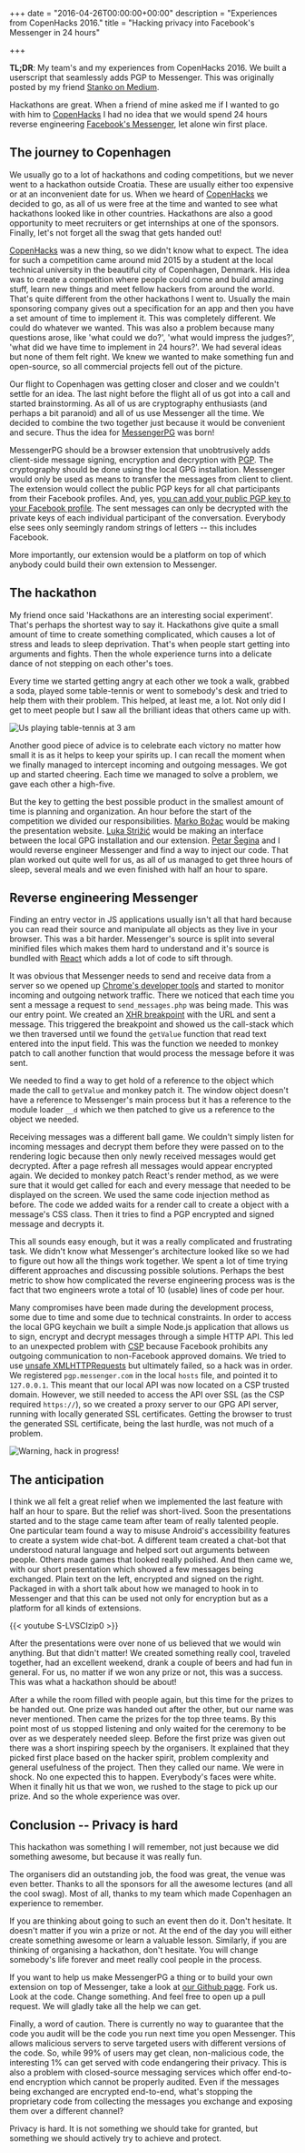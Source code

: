 +++
date = "2016-04-26T00:00:00+00:00"
description = "Experiences from CopenHacks 2016."
title = "Hacking privacy into Facebook's Messenger in 24 hours"

+++

**TL;DR**: My team's and my experiences from CopenHacks 2016. We built a userscript that seamlessly adds PGP to Messenger. This was originally posted by my friend [Stanko on Medium](https://medium.com/@stanko_k).

<!--more-->

Hackathons are great.
When a friend of mine asked me if I wanted to go with him to [CopenHacks](http://copenhacks.com/") I had no idea that we would spend 24 hours reverse engineering [Facebook's Messenger](https://www.messenger.com), let alone win first place.

## The journey to Copenhagen

We usually go to a lot of hackathons and coding competitions, but we never went to a hackathon outside Croatia.
These are usually either too expensive or at an inconvenient date for us.
When we heard of [CopenHacks](http://copenhacks.com/") we decided to go, as all of us were free at the time and wanted to see what hackathons looked like in other countries.
Hackathons are also a good opportunity to meet recruiters or get internships at one of the sponsors.
Finally, let's not forget all the swag that gets handed out!

[CopenHacks](http://copenhacks.com/") was a new thing, so we didn't know what to expect.
The idea for such a competition came around mid 2015 by a student at the local technical university in the beautiful city of Copenhagen, Denmark.
His idea was to create a competition where people could come and build amazing stuff, learn new things and meet fellow hackers from around the world.
That's quite different from the other hackathons I went to.
Usually the main sponsoring company gives out a specification for an app and then you have a set amount of time to implement it.
This was completely different.
We could do whatever we wanted.
This was also a problem because many questions arose, like 'what could we do?', 'what would impress the judges?', 'what did we have time to implement in 24 hours?</em>'.
We had several ideas but none of them felt right.
We knew we wanted to make something fun and open-source, so all commercial projects fell out of the picture.

Our flight to Copenhagen was getting closer and closer and we couldn't settle for an idea.
The last night before the flight all of us got into a call and started brainstorming.
As all of us are cryptography enthusiasts (and perhaps a bit paranoid) and all of us use Messenger all the time.
We decided to combine the two together just because it would be convenient and secure.
Thus the idea for [MessengerPG](http://messengerpg.tech/) was born!

MessengerPG should be a browser extension that unobtrusively adds client-side message signing, encryption and decryption with [PGP](https://www.wikiwand.com/en/Pretty_Good_Privacy).
The cryptography should be done using the local GPG installation.
Messenger would only be used as means to transfer the messages from client to client.
The extension would collect the public PGP keys for all chat participants from their Facebook profiles.
And, yes, [you can add your public PGP key to your Facebook profile](https://www.facebook.com/notes/protect-the-graph/securing-email-communications-from-facebook/1611941762379302/).
The sent messages can only be decrypted with the private keys of each individual participant of the conversation.
Everybody else sees only seemingly random strings of letters -- this includes Facebook.

More importantly, our extension would be a platform on top of which anybody could build their own extension to Messenger.

## The hackathon

My friend once said 'Hackathons are an interesting social experiment'.
That's perhaps the shortest way to say it.
Hackathons give quite a small amount of time to create something complicated, which causes a lot of stress and leads to sleep deprivation.
That's when people start getting into arguments and fights.
Then the whole experience turns into a delicate dance of not stepping on each other's toes.

Every time we started getting angry at each other we took a walk, grabbed a soda, played some table-tennis or went to somebody's desk and tried to help them with their problem.
This helped, at least me, a lot.
Not only did I get to meet people but I saw all the brilliant ideas that others came up with.

![Us playing table-tennis at 3 am](https://cdn-images-1.medium.com/max/1600/1*wCSUEbT71HObqp90DNlDHA.gif)

Another good piece of advice is to celebrate each victory no matter how small it is as it helps to keep your spirits up.
I can recall the moment when we finally managed to intercept incoming and outgoing messages.
We got up and started cheering.
Each time we managed to solve a problem, we gave each other a high-five.

But the key to getting the best possible product in the smallest amount of time is planning and organization.
An hour before the start of the competition we divided our responsibilities.
[Marko Božac](https://medium.com/u/58c4a981178) would be making the presentation website.
[Luka Strižić](https://luka.strizic.info/) would be making an interface between the local GPG installation and our extension.
[Petar Šegina](https://medium.com/u/34412de2f81) and I would reverse engineer Messenger and find a way to inject our code.
That plan worked out quite well for us, as all of us managed to get three hours of sleep, several meals and we even finished with half an hour to spare.

## Reverse engineering Messenger

Finding an entry vector in JS applications usually isn't all that hard because you can read their source and manipulate all objects as they live in your browser.
This was a bit harder.
Messenger's source is split into several minified files which makes them hard to understand and it's source is bundled with [React](https://facebook.github.io/react/) which adds a lot of code to sift through.

It was obvious that Messenger needs to send and receive data from a server so we opened up [Chrome's developer tools](https://developer.chrome.com/devtools#improving-network-performance) and started to monitor incoming and outgoing network traffic.
There we noticed that each time you sent a message a request to `send_messages.php` was being made.
This was our entry point.
We created an [XHR breakpoint](http://devtoolsecrets.com/secret/debugging-xhr-breakpoints.html) with the URL and sent a message.
This triggered the breakpoint and showed us the call-stack which we then traversed until we found the `getValue` function that read text entered into the input field.
This was the function we needed to monkey patch to call another function that would process the message before it was sent.

We needed to find a way to get hold of a reference to the object which made the call to `getValue` and monkey patch it.
The window object doesn't have a reference to Messenger's main process but it has a reference to the module loader `__d` which we then patched to give us a reference to the object we needed.

Receiving messages was a different ball game.
We couldn't simply listen for incoming messages and decrypt them before they were passed on to the rendering logic because then only newly received messages would get decrypted.
After a page refresh all messages would appear encrypted again.
We decided to monkey patch React's render method, as we were sure that it would get called for each and every message that needed to be displayed on the screen.
We used the same code injection method as before.
The code we added waits for a render call to create a object with a message's CSS class.
Then it tries to find a PGP encrypted and signed message and decrypts it.

This all sounds easy enough, but it was a really complicated and frustrating task.
We didn't know what Messenger's architecture looked like so we had to figure out how all the things work together.
We spent a lot of time trying different approaches and discussing possible solutions.
Perhaps the best metric to show how complicated the reverse engineering process was is the fact that two engineers wrote a total of 10 (usable) lines of code per hour.

Many compromises have been made during the development process, some due to time and some due to technical constraints.
In order to access the local GPG keychain we built a simple Node.js application that allows us to sign, encrypt and decrypt messages through a simple HTTP API.
This led to an unexpected problem with [CSP](https://developer.mozilla.org/en-US/docs/Web/Security/CSP) because Facebook prohibits any outgoing communication to non-Facebook approved domains.
We tried to use [unsafe XMLHTTPRequests](https://wiki.greasespot.net/GM_xmlhttpRequest) but ultimately failed, so a hack was in order.
We registered `pgp.messenger.com` in the local `hosts` file, and pointed it to `127.0.0.1`.
This meant that our local API was now located on a CSP trusted domain.
However, we still needed to access the API over SSL (as the CSP required `https://`), so we created a proxy server to our GPG API server, running with locally generated SSL certificates.
Getting the browser to trust the generated SSL certificate, being the last hurdle, was not much of a problem.

![Warning, hack in progress!](https://cdn-images-1.medium.com/freeze/max/60/1*w_5AG9SzEJ3--E-27k2yyA.jpeg)

## The anticipation

I think we all felt a great relief when we implemented the last feature with half an hour to spare.
But the relief was short-lived.
Soon the presentations started and to the stage came team after team of really talented people.
One particular team found a way to misuse Android's accessibility features to create a system wide chat-bot.
A different team created a chat-bot that understood natural language and helped sort out arguments between people.
Others made games that looked really polished.
And then came we, with our short presentation which showed a few messages being exchanged.
Plain text on the left, encrypted and signed on the right.
Packaged in with a short talk about how we managed to hook in to Messenger and that this can be used not only for encryption but as a platform for all kinds of extensions.

{{< youtube S-LVSCIzip0 >}}

After the presentations were over none of us believed that we would win anything.
But that didn't matter!
We created something really cool, traveled together, had an excellent weekend, drank a couple of beers and had fun in general.
For us, no matter if we won any prize or not, this was a success.
This was what a hackathon should be about!

After a while the room filled with people again, but this time for the prizes to be handed out.
One prize was handed out after the other, but our name was never mentioned.
Then came the prizes for the top three teams.
By this point most of us stopped listening and only waited for the ceremony to be over as we desperately needed sleep.
Before the first prize was given out there was a short inspiring speech by the organisers.
It explained that they picked first place based on the hacker spirit, problem complexity and general usefulness of the project.
Then they called our name.
We were in shock.
No one expected this to happen.
Everybody's faces were white.
When it finally hit us that we won, we rushed to the stage to pick up our prize.
And so the whole experience was over.

## Conclusion -- Privacy is hard

This hackathon was something I will remember, not just because we did something awesome, but because it was really fun.

The organisers did an outstanding job, the food was great, the venue was even better.
Thanks to all the sponsors for all the awesome lectures (and all the cool swag).
Most of all, thanks to my team which made Copenhagen an experience to remember.

If you are thinking about going to such an event then do it.
Don't hesitate.
It doesn't matter if you win a prize or not.
At the end of the day you will either create something awesome or learn a valuable lesson.
Similarly, if you are thinking of organising a hackathon, don't hesitate.
You will change somebody's life forever and meet really cool people in the process.

If you want to help us make MessengerPG a thing or to build your own extension on top of Messenger, take a look at [our Github page](https://github.com/Stankec/copenhacks-2016).
Fork us.
Look at the code.
Change something.
And feel free to open up a pull request.
We will gladly take all the help we can get.

Finally, a word of caution.
There is currently no way to guarantee that the code you audit will be the code you run next time you open Messenger.
This allows malicious servers to serve targeted users with different versions of the code.
So, while 99% of users may get clean, non-malicious code, the interesting 1% can get served with code endangering their privacy.
This is also a problem with closed-source messaging services which offer end-to-end encryption which cannot be properly audited.
Even if the messages being exchanged are encrypted end-to-end, what's stopping the proprietary code from collecting the messages you exchange and exposing them over a different channel?

Privacy is hard.
It is not something we should take for granted, but something we should actively try to achieve and protect.